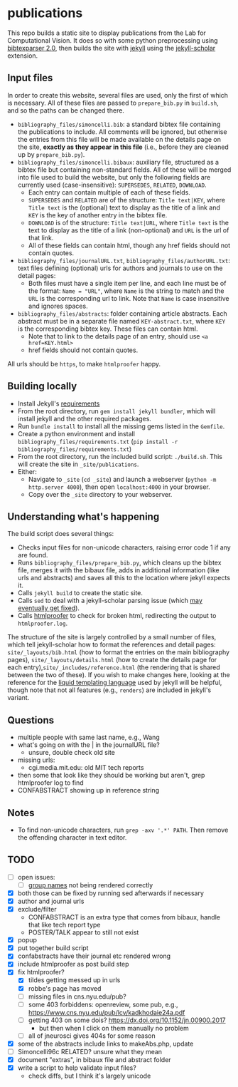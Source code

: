 # publications

This repo builds a static site to display publications from the Lab for Computational Vision. It does so with some python preprocessing using [bibtexparser 2.0](https://bibtexparser.readthedocs.io/), then builds the site with [jekyll](https://jekyllrb.com/) using the  [jekyll-scholar](https://github.com/inukshuk/jekyll-scholar) extension.

## Input files

In order to create this website, several files are used, only the first of which is necessary. All of these files are passed to `prepare_bib.py` in `build.sh`, and so the paths can be changed there.

- `bibliography_files/simoncelli.bib`: a standard bibtex file containing the publications to include. All comments will be ignored, but otherwise the entries from this file will be made available on the details page on the site, **exactly as they appear in this file** (i.e., before they are cleaned up by `prepare_bib.py`).
- `bibliography_files/simoncelli.bibaux`: auxiliary file, structured as a bibtex file but containing non-standard fields. All of these will be merged into file used to build the website, but only the following fields are currently used (case-insensitive): `SUPERSEDES`, `RELATED`, `DOWNLOAD`.
    - Each entry can contain multiple of each of these fields.
    - `SUPERSEDES` and `RELATED` are of the structure: `Title text|KEY`, where `Title text` is the (optional) text to display as the title of a link and `KEY` is the key of another entry in the bibtex file.
    - `DOWNLOAD` is of the structure: `Title text|URL`, where `Title text` is the text to display as the title of a link (non-optional) and `URL` is the url of that link.
    - All of these fields can contain html, though any href fields should not contain quotes.
- `bibliography_files/journalURL.txt`, `bibliography_files/authorURL.txt`: text files defining (optional) urls for authors and journals to use on the detail pages:
    - Both files must have a single item per line, and each line must be of the format: `Name = "URL"`, where `Name` is the string to match and the `URL` is the corresponding url to link. Note that `Name` is case insensitive and ignores spaces.
- `bibliography_files/abstracts`: folder containing article abstracts. Each abstract must be in a separate file named `KEY-abstract.txt`, where `KEY` is the corresponding bibtex key. These files can contain html.
    - Note that to link to the details page of an entry, should use `<a href=KEY.html>`
    - href fields should not contain quotes.
    
All urls should be `https`, to make `htmlproofer` happy.

## Building locally

- Install Jekyll's [requirements](https://jekyllrb.com/docs/installation/)
- From the root directory, run `gem install jekyll bundler`, which will install jekyll and the other required packages.
- Run `bundle install` to install all the missing gems listed in the `Gemfile`.
- Create a python environment and install `bibliography_files/requirements.txt` (`pip install -r bibliography_files/requirements.txt`)
- From the root directory, run the included build script: `./build.sh`. This will create the site in `_site/publications`.
- Either:
    - Navigate to `_site` (`cd _site`) and launch a webserver (`python -m http.server 4000`), then open `localhost:4000` in your browser.
    - Copy over the `_site` directory to your webserver.

## Understanding what's happening

The build script does several things:
- Checks input files for non-unicode characters, raising error code 1 if any are found.
- Runs `bibliography_files/prepare_bib.py`, which cleans up the bibtex file, merges it with the bibaux file, adds in additional information (like urls and abstracts) and saves all this to the location where jekyll expects it.
- Calls `jekyll build` to create the static site.
- Calls `sed` to deal with a jekyll-scholar parsing issue (which [may eventually get fixed](https://github.com/inukshuk/jekyll-scholar/issues/367)).
- Calls [htmlproofer](https://github.com/gjtorikian/html-proofer) to check for broken html, redirecting the output to `htmlproofer.log`.

The structure of the site is largely controlled by a small number of files, which tell jekyll-scholar how to format the references and detail pages: `site/_layouts/bib.html` (how to format the entries on the main bibliography pages), `site/_layouts/details.html` (how to create the details page for each entry),`site/_includes/reference.html` (the rendering that is shared between the two of these). If you wish to make changes here, looking at the reference for the [liquid templating language](https://shopify.github.io/liquid/) used by jekyll will be helpful, though note that not all features (e.g., `renders`) are included in jekyll's variant.

## Questions

- multiple people with same last name, e.g., Wang
- what's going on with the | in the journalURL file?
    - unsure, double check old site
- missing urls:
    - cgi.media.mit.edu: old MIT tech reports
- then some that look like they should be working but aren't, grep htmlproofer log to find
- CONFABSTRACT showing up in reference string

## Notes

- To find non-unicode characters, run `grep -axv '.*' PATH`. Then remove the offending character in text editor.

## TODO

- [ ] open issues: 
  - [ ] [group names](https://github.com/inukshuk/jekyll-scholar/issues/367) not being rendered correctly
- [x] both those can be fixed by running sed afterwards if necessary
- [x] author and journal urls
- [x] exclude/filter
    - CONFABSTRACT is an extra type that comes from bibaux, handle that like tech report type
    - POSTER/TALK appear to still not exist
- [x] popup
- [x] put together build script
- [x] confabstracts have their journal etc rendered wrong
- [x] include htmlproofer as post build step
- [x] fix htmlproofer?
    - [x] tildes getting messed up in urls
    - [x] robbe's page has moved
    - [ ] missing files in cns.nyu.edu/pub?
    - [ ] some 403 forbiddens: openreview, some pub, e.g., https://www.cns.nyu.edu/pub/lcv/kadkhodaie24a.pdf
    - [ ] getting 403 on some dois? https://dx.doi.org/10.1152/jn.00900.2017
        - but then when I click on them manually no problem
    - [ ] all of jneurosci gives 404s for some reason
- [x] some of the abstracts include links to makeAbs.php, update
- [ ] Simoncelli96c RELATED? unsure what they mean
- [x] document "extras", in bibaux file and abstract folder
- [x] write a script to help validate input files?
    - check diffs, but I think it's largely unicode

